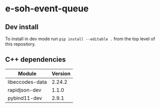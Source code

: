 # e-soh-event-queue


## Dev install
To install in dev mode run `pip install --editable .` from the top level of this repository.


## C++ dependencies
| Module          | Version |
| --------------- | ------- |
| libeccodes-data | 2.24.2  |
| rapidjson-dev   | 1.1.0   |
| pybind11-dev    | 2.9.1   |
